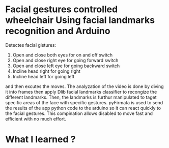 # Facial gestures controlled wheelchair Using facial landmarks recognition and Arduino
Detectes facial gistures:
1) Open and close both eyes for on and off switch
2) Open and close right eye for going forward switch
3) Open and close left eye for going backward switch
4) Incline head right for going right 
5) Incline head left for going left

and then excutes the moves.
The analyzation of the video is done by diving it into frames then apply Dlib facial landmarks classifier to recongize the different landmarks. Then, the landmarks is furthur manipulated to taget specific areas of the face with specific gestures. pyFirmata is used to send the results of the app python code to the arduino so it can react quickly to the facial gestures. This compination allows disabled to move fast and efficient with no much effort.

# What I learned ?
